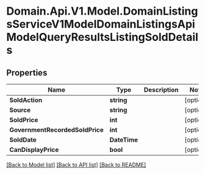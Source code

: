 # Domain.Api.V1.Model.DomainListingsServiceV1ModelDomainListingsApiModelQueryResultsListingSoldDetails
## Properties

Name | Type | Description | Notes
------------ | ------------- | ------------- | -------------
**SoldAction** | **string** |  | [optional] 
**Source** | **string** |  | [optional] 
**SoldPrice** | **int** |  | [optional] 
**GovernmentRecordedSoldPrice** | **int** |  | [optional] 
**SoldDate** | **DateTime** |  | [optional] 
**CanDisplayPrice** | **bool** |  | [optional] 

[[Back to Model list]](../README.md#documentation-for-models) [[Back to API list]](../README.md#documentation-for-api-endpoints) [[Back to README]](../README.md)

